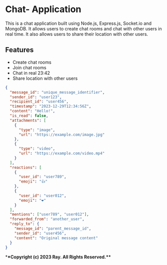 # Chat- Application

This is a chat application built using Node.js, Express.js, Socket.io and MongoDB. It allows users to create chat rooms and chat with other users in real time. It also allows users to share their location with other users.

## Features

- Create chat rooms
- Join chat rooms
- Chat in real 23:42
- Share location with other users

```json
{
  "message_id": "unique_message_identifier",
  "sender_id": "user123",
  "recipient_id": "user456",
  "timestamp": "2023-12-29T12:34:56Z",
  "content": "Hello!",
  "is_read": false,
  "attachments": [
    {
      "type": "image",
      "url": "https://example.com/image.jpg"
    },
    {
      "type": "video",
      "url": "https://example.com/video.mp4"
    }
  ],
  "reactions": [
    {
      "user_id": "user789",
      "emoji": "👍"
    },
    {
      "user_id": "user012",
      "emoji": "❤️"
    }
  ],
  "mentions": ["user789", "user012"],
  "forwarded_from": "another_user",
  "reply_to": {
    "message_id": "parent_message_id",
    "sender_id": "user456",
    "content": "Original message content"
  }
}
```

\***\*Copyright (c) 2023 Ray. All Rights Reserved.\*\***
